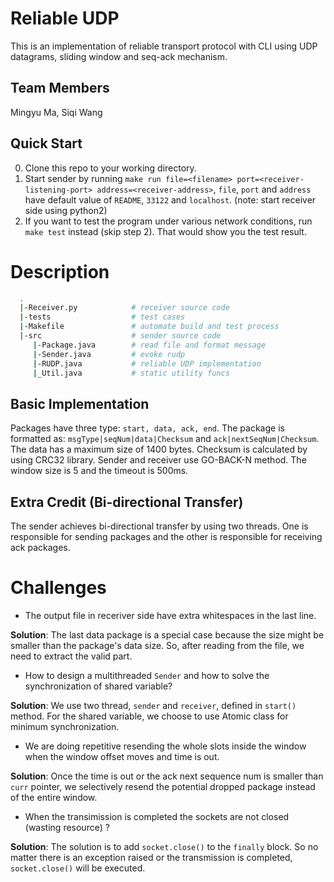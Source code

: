 # Reliable UDP

This is an implementation of reliable transport protocol with CLI using UDP datagrams, sliding window and seq-ack mechanism.

## Team Members

Mingyu Ma, Siqi Wang

## Quick Start

0. Clone this repo to your working directory.
1. Start sender by running `make run file=<filename> port=<receiver-listening-port> address=<receiver-address>`, `file`, `port` and `address` have default value of `README`, `33122` and `localhost`. (note: start receiver side using python2)
2. If you want to test the program under various network conditions, run `make test` instead (skip step 2). That would show you the test result.

# Description
```bash
  .
  |-Receiver.py            # receiver source code
  |-tests                  # test cases
  |-Makefile               # automate build and test process
  |-src                    # sender source code
     |-Package.java        # read file and format message
     |-Sender.java         # evoke rudp
     |-RUDP.java           # reliable UDP implementation
     |_Util.java           # static utility funcs
```
## Basic Implementation

Packages have three type: `start, data, ack, end`. The package is formatted as: `msgType|seqNum|data|Checksum` and `ack|nextSeqNum|Checksum`. The data has a maximum size of 1400 bytes. Checksum is calculated by using CRC32 library. Sender and receiver use GO-BACK-N method. The window size is 5 and the timeout is 500ms.

## Extra Credit (Bi-directional Transfer)

The sender achieves bi-directional transfer by using two threads. One is responsible for sending packages and the other is responsible for receiving ack packages.

# Challenges

- The output file in receriver side have extra whitespaces in the last line.

**Solution**: The last data package is a special case because the size might be smaller than the package's data size. So, after reading from the file, we need to extract the valid part.

- How to design a multithreaded `Sender` and how to solve the synchronization of shared variable?

**Solution**: We use two thread, `sender` and `receiver`, defined in `start()` method. For the shared variable, we choose to use Atomic class for minimum synchronization.

- We are doing repetitive resending the whole slots inside the window when the window offset moves and time is out.

**Solution**: Once the time is out or the ack next sequence num is smaller than `curr` pointer, we selectively resend the potential dropped package instead of the entire window.

- When the transimission is completed the sockets are not closed (wasting resource) ?

**Solution**: The solution is to add `socket.close()` to the `finally` block. So no matter there is an exception raised or the transmission is completed, `socket.close()` will be executed.